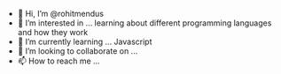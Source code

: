 - 👋 Hi, I’m @rohitmendus
- 👀 I’m interested in ... learning about different programming languages and how they work
- 🌱 I’m currently learning ... Javascript
- 💞️ I’m looking to collaborate on ...
- 📫 How to reach me ... 

<!---
rohitmendus/rohitmendus is a ✨ special ✨ repository because its `README.md` (this file) appears on your GitHub profile.
You can click the Preview link to take a look at your changes.
--->
